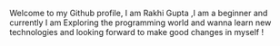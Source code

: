 Welcome to my Github profile, I am Rakhi Gupta ,I am a beginner and currently I am Exploring the programming world and wanna learn new technologies and looking forward to make good changes in myself !

<!---
Rakhigupta22/Rakhigupta22 is a ✨ special ✨ repository because its `README.md` (this file) appears on your GitHub profile.
You can click the Preview link to take a look at your changes.
--->

